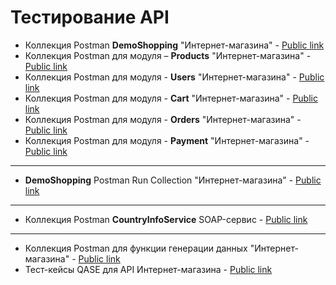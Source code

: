 # Тестирование API
- Коллекция Postman **DemoShopping** "Интернет-магазина" - [Public link](https://www.postman.com/orbital-module-explorer-5398637/workspace/api-testing-rusau/collection/38565621-7075209b-be66-48c3-a0da-1ccc1608575e?action=share&creator=38565621&active-environment=38565621-e03a3b86-1747-48ac-9e8c-d4c21d347919)
- Коллекция Postman для модуля – **Products** "Интернет-магазина" - [Public link](https://www.postman.com/orbital-module-explorer-5398637/workspace/api-testing-rusau/folder/38565621-c03f7f22-2f5c-41a1-baca-4ff371d67143?action=share&creator=38565621&ctx=documentation&active-environment=38565621-e03a3b86-1747-48ac-9e8c-d4c21d347919)
- Коллекция Postman для модуля - **Users** "Интернет-магазина" - [Public link](https://www.postman.com/orbital-module-explorer-5398637/workspace/api-testing-rusau/folder/38565621-855c7ae6-e889-4cec-ac1f-095b5e723483?action=share&creator=38565621&ctx=documentation&active-environment=38565621-e03a3b86-1747-48ac-9e8c-d4c21d347919)
- Коллекция Postman для модуля - **Cart** "Интернет-магазина" - [Public link](https://www.postman.com/orbital-module-explorer-5398637/workspace/api-testing-rusau/folder/38565621-fab03c53-6990-40d7-97e1-0c119b2491c9?action=share&creator=38565621&ctx=documentation&active-environment=38565621-e03a3b86-1747-48ac-9e8c-d4c21d347919)
- Коллекция Postman для модуля - **Orders**  "Интернет-магазина" - [Public link](https://www.postman.com/orbital-module-explorer-5398637/workspace/api-testing-rusau/folder/38565621-098a378d-1e19-4845-923a-93ddf9db440c?action=share&creator=38565621&ctx=documentation&active-environment=38565621-e03a3b86-1747-48ac-9e8c-d4c21d347919)
- Коллекция Postman для модуля - **Payment**  "Интернет-магазина" - [Public link](https://www.postman.com/orbital-module-explorer-5398637/workspace/api-testing-rusau/folder/38565621-03a6d57f-a4f6-4bfc-9e2c-465edd5e4da9?action=share&creator=38565621&ctx=documentation&active-environment=38565621-e03a3b86-1747-48ac-9e8c-d4c21d347919)
---
- **DemoShopping** Postman Run Collection "Интернет-магазина" - [Public link](https://github.com/Morrhat/api/blob/main/DemoShopping.postman_test_run.json)
---
- Коллекция Postman **CountryInfoService** SOAP-сервис - [Public link](https://www.postman.com/orbital-module-explorer-5398637/workspace/api-testing-rusau/collection/38565621-39eab923-7c3c-4468-8a11-fd2e548dc018?action=share&creator=38565621&active-environment=38565621-e03a3b86-1747-48ac-9e8c-d4c21d347919)
---
- Коллекция Postman для функции генерации данных "Интернет-магазина" - [Public link](https://www.postman.com/orbital-module-explorer-5398637/workspace/api-testing-rusau/folder/38565621-40d813b1-1c36-4bfe-bd40-2fb42b333e87?action=share&creator=38565621&ctx=documentation&active-environment=38565621-e03a3b86-1747-48ac-9e8c-d4c21d347919)
- Тест-кейсы QASE для API Интернет-магазина - [Public link](https://github.com/Morrhat/api/blob/main/API%20Testing%20-G9-2025-01-20.pdf)

